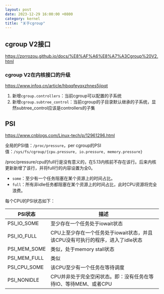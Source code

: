 ```yaml
---
layout: post
date: 2023-12-29 16:00:00 +0800
category: kernel
title: "关于cgroup"
---
```


## cgroup V2接口

<https://zorrozou.github.io/docs/%E8%AF%A6%E8%A7%A3Cgroup%20V2.html>

### cgroup V2在内核接口的升级

<https://www.infoq.cn/article/hbqqfeyqxzhnes5jipqt>

1. 新增`cgroup.controllers`：当前cgroup可以配置的子系统
2. 新增`cgroup.subtree_control`：当前cgroup的子目录默认继承的子系统，显然subtree_control应该是controllers的子集


## PSI

<https://www.cnblogs.com/Linux-tech/p/12961296.html>

全局的PSI值：`/proc/pressure`，per cgroup的PSI值：`/sys/fs/cgroup/{cpu.pressure, io.pressure, memory.pressure}`

/proc/pressure/cpu的full行是没有意义的，在5.13内核前不存在该行。后来内核更新新增了该行，并将full行的内容设置为全0。

* `some`：至少有一个任务阻塞在某个资源上的时间占比。
* `full`：所有非idle任务都阻塞在某个资源上的时间占比，此时CPU资源将完全浪费。

每个CPU的PSI状态如下：

|PSI状态|描述|
|-|-|
|PSI_IO_SOME|至少存在一个任务处于iowait状态|
|PSI_IO_FULL|CPU上至少存在一个任务处于iowait状态，并且该CPU没有可执行的程序，进入了idle状态|
|PSI_MEM_SOME|类似，处于memory stall状态|
|PSI_MEM_FULL|类似|
|PSI_CPU_SOME|该CPU至少有一个任务在等待调度|
|PSI_NONIDLE|CPU并非处于完全空闲状态。即：没有任务在等待IO、等待MEM、或者CPU|


